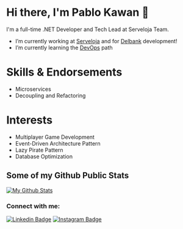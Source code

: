 # Hi there, I'm Pablo Kawan 👋



 I'm a full-time .NET Developer and Tech Lead at Serveloja Team.

- I’m currently working at [Serveloja][serveloja] and for [Delbank][delbank] development!
- I’m currently learning the [DevOps][devops] path

# Skills & Endorsements
- Microservices
- Decoupling and Refactoring

# Interests
- Multiplayer Game Development
- Event-Driven Architecture Pattern
- Lazy Pirate Pattern
- Database Optimization

## Some of my Github Public Stats

[![My Github Stats](https://github-readme-stats.vercel.app/api?username=pablokawan&count_private=true&show_icons=true&title_color=fff&icon_color=79ff97&text_color=9f9f9f&bg_color=151515)](https://github.com/pablokawan)

### Connect with me:

[![Linkedin Badge](https://img.shields.io/badge/-LinkedIn-0072b1?style=flat&logo=Linkedin&logoColor=white)](https://www.linkedin.com/in/pablokawan/ "Connect on LinkedIn")
[![Instagram Badge](https://img.shields.io/badge/-Instagram-%23E4405F?style=flat&logo=Instagram&logoColor=white)](http://instagram.com/kawantrinity "Contact on Instagram")

[devops]: https://roadmap.sh/devops
[serveloja]: https://play.google.com/store/apps/details?id=br.com.serveloja.app&hl=en_US
[delbank]: https://play.google.com/store/apps/details?id=br.com.delbank&hl=en_US
